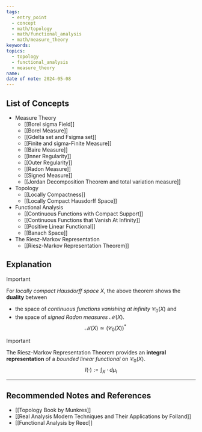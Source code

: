 ```yaml
---
tags:
  - entry_point
  - concept
  - math/topology
  - math/functional_analysis
  - math/measure_theory
keywords: 
topics:
  - topology
  - functional_analysis
  - measure_theory
name: 
date of note: 2024-05-08
---
```


##  List of Concepts

- Measure Theory
	- [[Borel sigma Field]]
	- [[Borel Measure]]
	- [[Gdelta set and Fsigma set]]
	- [[Finite and sigma-Finite Measure]]
	- [[Baire Measure]]
	- [[Inner Regularity]]
	- [[Outer Regularity]]
	- [[Radon Measure]]
	- [[Signed Measure]]
	- [[Jordan Decomposition Theorem and total variation measure]]
- Topology
	- [[Locally Compactness]]
	- [[Locally Compact Hausdorff Space]]
- Functional Analysis
	- [[Continuous Functions with Compact Support]]
	- [[Continuous Functions that Vanish At Infinity]]
	- [[Positive Linear Functional]]
	- [[Banach Space]]
- The Riesz-Markov Representation
	- [[Riesz-Markov Representation Theorem]]

## Explanation

>[!important]
>For *locally compact Hausdorff space* $X$, the above theorem shows the **duality** between
>- the space of *continuous functions* *vanishing at infinity*  $\mathcal{C}_{0}(X)$ and 
>- the space of *signed Radon measures* $\mathcal{M}(X)$.
>$$\mathcal{M}(X) \simeq (\mathcal{C}_{0}(X))^{*} $$


>[!important]
 >The Riesz-Markov Representation Theorem provides an **integral representation** of a *bounded linear functional* on $\mathcal{C}_{0}(X)$.
 >$$
 >I(\cdot) := \int_{X} \; \cdot \; d\mu_{I}
 >$$



-----------
##  Recommended Notes and References

- [[Topology Book by Munkres]]
- [[Real Analysis Modern Techniques and Their Applications by Folland]]
- [[Functional Analysis by Reed]]